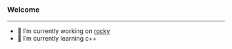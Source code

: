 ### Welcome

---

- 🔭 I’m currently working on [rocky](https://rocky.pw/)
- 🌱 I’m currently learning c++